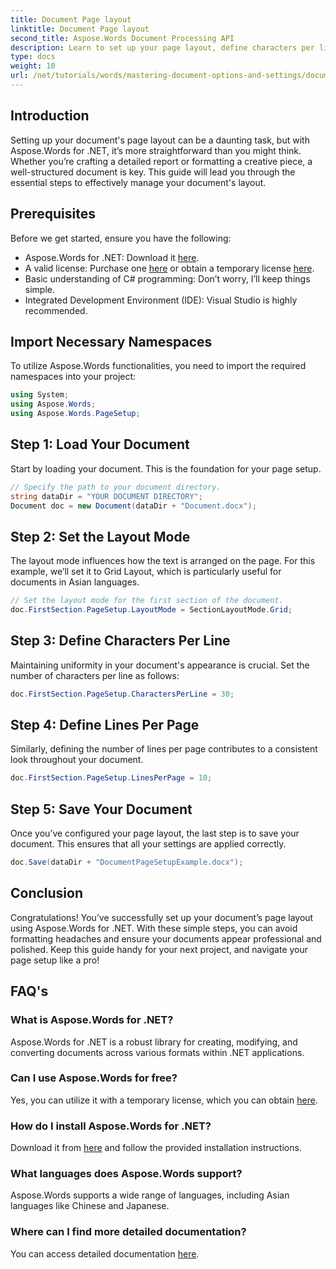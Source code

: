 ```yaml
---
title: Document Page layout
linktitle: Document Page layout
second_title: Aspose.Words Document Processing API
description: Learn to set up your page layout, define characters per line, and optimize document appearance with simple, actionable steps. Perfect for developers at any level.
type: docs
weight: 10
url: /net/tutorials/words/mastering-document-options-and-settings/document-page-layout/
---
```

## Introduction

Setting up your document's page layout can be a daunting task, but with Aspose.Words for .NET, it’s more straightforward than you might think. Whether you’re crafting a detailed report or formatting a creative piece, a well-structured document is key. This guide will lead you through the essential steps to effectively manage your document's layout.

## Prerequisites

Before we get started, ensure you have the following:

- Aspose.Words for .NET: Download it [here](https://releases.aspose.com/words/net/).
- A valid license: Purchase one [here](https://purchase.aspose.com/buy) or obtain a temporary license [here](https://purchase.aspose.com/temporary-license/).
- Basic understanding of C# programming: Don’t worry, I’ll keep things simple.
- Integrated Development Environment (IDE): Visual Studio is highly recommended.

## Import Necessary Namespaces

To utilize Aspose.Words functionalities, you need to import the required namespaces into your project:

```csharp
using System;
using Aspose.Words;
using Aspose.Words.PageSetup;
```

## Step 1: Load Your Document

Start by loading your document. This is the foundation for your page setup.

```csharp
// Specify the path to your document directory.
string dataDir = "YOUR DOCUMENT DIRECTORY";
Document doc = new Document(dataDir + "Document.docx");
```

## Step 2: Set the Layout Mode

The layout mode influences how the text is arranged on the page. For this example, we’ll set it to Grid Layout, which is particularly useful for documents in Asian languages.

```csharp
// Set the layout mode for the first section of the document.
doc.FirstSection.PageSetup.LayoutMode = SectionLayoutMode.Grid;
```

## Step 3: Define Characters Per Line

Maintaining uniformity in your document's appearance is crucial. Set the number of characters per line as follows:

```csharp
doc.FirstSection.PageSetup.CharactersPerLine = 30;
```

## Step 4: Define Lines Per Page

Similarly, defining the number of lines per page contributes to a consistent look throughout your document.

```csharp
doc.FirstSection.PageSetup.LinesPerPage = 10;
```

## Step 5: Save Your Document

Once you’ve configured your page layout, the last step is to save your document. This ensures that all your settings are applied correctly.

```csharp
doc.Save(dataDir + "DocumentPageSetupExample.docx");
```

## Conclusion

Congratulations! You’ve successfully set up your document’s page layout using Aspose.Words for .NET. With these simple steps, you can avoid formatting headaches and ensure your documents appear professional and polished. Keep this guide handy for your next project, and navigate your page setup like a pro!

## FAQ's

### What is Aspose.Words for .NET?
Aspose.Words for .NET is a robust library for creating, modifying, and converting documents across various formats within .NET applications.

### Can I use Aspose.Words for free?
Yes, you can utilize it with a temporary license, which you can obtain [here](https://purchase.aspose.com/temporary-license/).

### How do I install Aspose.Words for .NET?
Download it from [here](https://releases.aspose.com/words/net/) and follow the provided installation instructions.

### What languages does Aspose.Words support?
Aspose.Words supports a wide range of languages, including Asian languages like Chinese and Japanese.

### Where can I find more detailed documentation?
You can access detailed documentation [here](https://reference.aspose.com/words/net/).
